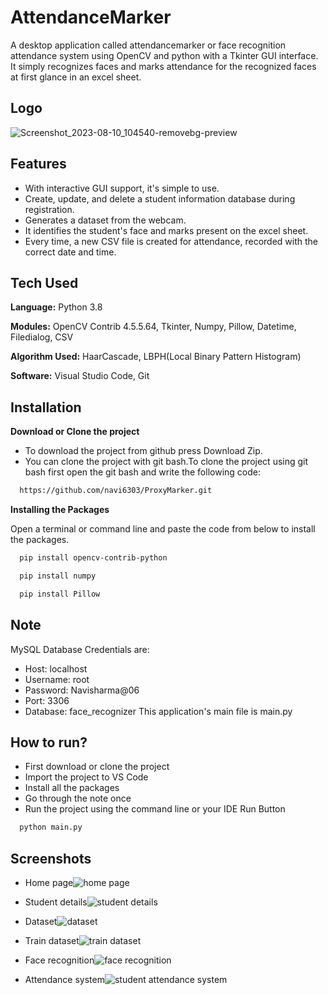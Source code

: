 
# AttendanceMarker

A desktop application called attendancemarker or face 
recognition attendance system using OpenCV and python 
with a Tkinter GUI interface. It simply recognizes faces 
and marks attendance for the recognized faces at first 
glance in an excel sheet.

## Logo

![Screenshot_2023-08-10_104540-removebg-preview](https://github.com/navi6303/AttendanceMarker/assets/94692993/42d596ff-4ee5-47d3-ae83-e0581e55fe79)

## Features

- With interactive GUI support, it's simple to use.
- Create, update, and delete a student information database during registration.
- Generates a dataset from the webcam.
- It identifies the student's face and marks present on the excel sheet.
- Every time, a new CSV file is created for attendance, recorded with the correct date and time.


## Tech Used

**Language:** Python 3.8

**Modules:** OpenCV Contrib 4.5.5.64, Tkinter, Numpy, Pillow, Datetime, Filedialog, CSV

**Algorithm Used:** HaarCascade, LBPH(Local Binary Pattern Histogram)

**Software:** Visual Studio Code, Git 


## Installation

**Download or Clone the project**
- To download the project from github press Download Zip.
- You can clone the project with git bash.To clone the project using git bash first open the git bash and write the following code:

```bash
  https://github.com/navi6303/ProxyMarker.git
```
**Installing the Packages**

Open a terminal or command line and paste the code from below to install the packages.
```bash
  pip install opencv-contrib-python
```
```bash
  pip install numpy
```
```bash
  pip install Pillow
```
    
## Note
MySQL Database Credentials are:
- Host: localhost
- Username: root 
- Password: Navisharma@06
- Port: 3306
- Database: face_recognizer
This application's main file is main.py
## How to run?
- First download or clone the project
- Import the project to VS Code
- Install all the packages
- Go through the note once
- Run the project using the command line or your IDE Run Button
```bash
  python main.py
```
## Screenshots
- Home page![home page](https://user-images.githubusercontent.com/94692993/170837655-67ca838c-5ebc-43a1-9430-e5bf00b29032.png)

- Student details![student details](https://user-images.githubusercontent.com/94692993/170837714-28c7f91d-7dfd-4649-a4c8-298494093797.png)

- Dataset![dataset](https://user-images.githubusercontent.com/94692993/170837966-53945a5d-aef1-47f2-a822-0bbc2c555ff4.png)

- Train dataset![train dataset](https://user-images.githubusercontent.com/94692993/170838137-8157f1e3-09dc-41bb-9b0e-409ff68ae8d5.png)

- Face recognition![face recognition](https://user-images.githubusercontent.com/94692993/170837918-656ab527-b8a3-4f35-8a92-836a6c98779a.png)

- Attendance system![student attendance system](https://user-images.githubusercontent.com/94692993/170850886-82e28c07-7369-49ad-bfb1-d91eb0366b0a.png)



